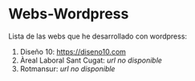 # Webs-Wordpress
Lista de las webs que he desarrollado con wordpress:

  1. Diseño 10: https://diseno10.com
  2. Àreal Laboral Sant Cugat: *url no disponible*
  3. Rotmansur: *url no disponible*
